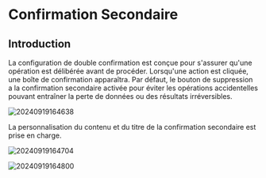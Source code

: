 # Confirmation Secondaire

## Introduction

La configuration de double confirmation est conçue pour s'assurer qu'une opération est délibérée avant de procéder. Lorsqu'une action est cliquée, une boîte de confirmation apparaîtra. Par défaut, le bouton de suppression a la confirmation secondaire activée pour éviter les opérations accidentelles pouvant entraîner la perte de données ou des résultats irréversibles.

![20240919164638](https://static-docs.nocobase.com/20240919164638.png)

La personnalisation du contenu et du titre de la confirmation secondaire est prise en charge.

![20240919164704](https://static-docs.nocobase.com/20240919164704.png)

![20240919164800](https://static-docs.nocobase.com/20240919164800.png)
